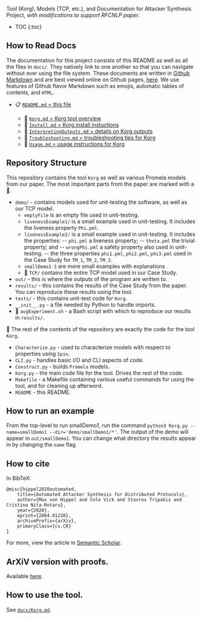 Tool (Korg), Models (TCP, etc.), and Documentation for Attacker Synthesis Project, *with modifications to support RFCNLP paper*.

* TOC
{:toc}

## How to Read Docs

The documentation for this project consists of this README as well as all the files in `docs/`.  They natively link to one another so that you can navigate without ever using the file system.  These documents are written in [Github Markdown](https://developer.github.com/v3/markdown/) and are best viewed online on Github pages, [here](https://mxvh.pl/AttackerSynthesis).  We use features of Github flavor Markdown such as emojis, automatic tables of contents, and `HTML`.

* :clipboard: [`README.md` = this file](README.md)
	
	* :pushpin: [`Korg.md` = Korg tool overview](docs/Korg.md)
	* :pushpin: [`Install.md` = Korg install instuctions](docs/Install.md)
	* :pushpin: [`InterpretingOutputs.md` = details on Korg outputs](docs/InterpretingOutputs.md)
	* :pushpin: [`Troubleshooting.md` = troubleshooting tips for Korg](docs/Troubleshooting.md)
	* :pushpin: [`Usage.md` = usage instructions for Korg](docs/Usage.md)

## Repository Structure

This repository contains the tool `Korg` as well as various Promela models from our paper.  The most important parts from the paper are marked with a :pushpin:.

* `demo/` - contains models used for unit-testing the software, as well as our TCP model.
	- `emptyFile` is an empty file used in unit-testing.
	- `livenessExample1/` is a small example used in unit-testing.  It includes the liveness property `Phi.pml`.
	- `livenessExample2/` is a small example used in unit-testing.  It includes the properties:
		-- `phi.pml` a liveness property;
		-- `theta.pml` the trivial property; and
		-- `wrongPhi.pml` a safety property also used in unit-testing.
		-- the three properties `phi1.pml`, `phi2.pml`, `phi3.pml` used in the Case Study for `TM_1`, `TM_2`, `TM_3`.
	- `smallDemo1-3` are more small examples with explanations 
	- :pushpin: `TCP/` contains the entire TCP model used in our Case Study.
* `out/` - this is where the outputs of the program are written to.
* `results/` - this contains the results of the Case Study from the paper.  You can reproduce these results using the tool.
* `tests/` - this contains unit-test code for `Korg`.
* `__init__.py` - a file needed by Python to handle imports.
* :pushpin: `avgExperiment.sh` - a Bash script with which to reproduce our results in `results/`.

:pushpin: The rest of the contents of the repository are exactly the code for the tool `Korg`.

* `Characterize.py` - used to characterize models with respect to properties using `Spin`.
* `CLI.py` - handles basic I/O and CLI aspects of code.
* `Construct.py` - builds `Promela` models.
* `Korg.py` - the main code file for the tool.  Drives the rest of the code.
* `Makefile` - a Makefile containing various useful commands for using the tool, and for cleaning up afterword.
* `README` - this README.

## How to run an example
From the top-level to run smallDemo1, run the command `python3 Korg.py --name=smallDemo1 --dir='demo/smallDemo1/*'`. The output of the demo will appear in `out/smallDemo1`. You can change what directory the results appear in by changing the `name` flag.

## How to cite

In BibTeX:

````
@misc{hippel2020automated,
    title={Automated Attacker Synthesis for Distributed Protocols},
    author={Max von Hippel and Cole Vick and Stavros Tripakis and Cristina Nita-Rotaru},
    year={2020},
    eprint={2004.01220},
    archivePrefix={arXiv},
    primaryClass={cs.CR}
}
````

For more, view the article in [Semantic Scholar](https://api.semanticscholar.org/CorpusID:214795205).

## ArXiV version with proofs.

Available [here](https://arxiv.org/abs/2004.01220).

## How to use the tool.

See [`docs/Korg.md`](docs/Korg.md).
